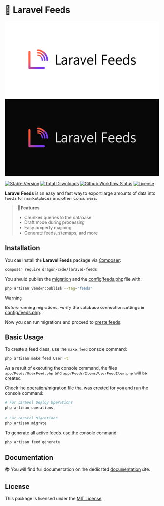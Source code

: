 # 📃 Laravel Feeds

![the dragon code laravel feeds](docs/images/social-logo.png#gh-light-mode-only)
![the dragon code laravel feeds](docs/images/social-logo_dark.png#gh-dark-mode-only)

[![Stable Version][badge_stable]][link_packagist]
[![Total Downloads][badge_downloads]][link_packagist]
[![Github Workflow Status][badge_build]][link_build]
[![License][badge_license]][link_license]

**Laravel Feeds** is an easy and fast way to export large amounts of data into feeds for marketplaces and other consumers.

> **🌟 Features**
>
> - Chunked queries to the database
> - Draft mode during processing
> - Easy property mapping
> - Generate feeds, sitemaps, and more

## Installation

You can install the **Laravel Feeds** package via [Composer](https://getcomposer.org):

```Bash
composer require dragon-code/laravel-feeds
```

You should publish the [migration](database/migrations/2025_09_01_231655_create_feeds_table.php) and the [config/feeds.php](config/feeds.php) file with:

```bash
php artisan vendor:publish --tag="feeds"
```

> [!WARNING]
>
> Before running migrations, verify the database connection settings in [config/feeds.php](config/feeds.php).

Now you can run migrations and proceed to [create feeds](https://feeds.dragon-code.pro/create-feeds.html).

## Basic Usage

To create a feed class, use the `make:feed` console command:

```bash
php artisan make:feed User -t
```

As a result of executing the console command, the files `app/Feeds/UserFeed.php` and `app/Feeds/Items/UserFeedItem.php`
will be created.

Check the [operation/migration](https://feeds.dragon-code.pro/create-feeds.html) file that was created for you and run
the console command:

```bash
# For Laravel Deploy Operations
php artisan operations

# For Laravel Migrations
php artisan migrate
```

To generate all active feeds, use the console command:

```bash
php artisan feed:generate
```

## Documentation

📚 You will find full documentation on the dedicated [documentation](https://feeds.dragon-code.pro) site.

## License

This package is licensed under the [MIT License](LICENSE).


[badge_build]:          https://img.shields.io/github/actions/workflow/status/TheDragonCode/laravel-feeds/tests.yml?style=flat-square

[badge_downloads]:      https://img.shields.io/packagist/dt/dragon-code/laravel-feeds.svg?style=flat-square

[badge_license]:        https://img.shields.io/packagist/l/dragon-code/laravel-feeds.svg?style=flat-square

[badge_stable]:         https://img.shields.io/github/v/release/TheDragonCode/laravel-feeds?label=packagist&style=flat-square

[link_build]:           https://github.com/TheDragonCode/laravel-feeds/actions

[link_license]:         LICENSE

[link_packagist]:       https://packagist.org/packages/dragon-code/laravel-feeds

[link_website]:         https://deploy-operations.dragon-code.pro
